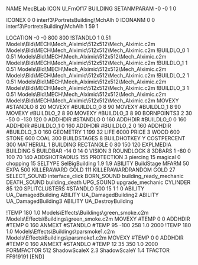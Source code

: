 NAME MecBLab
ICON U_FrnOf17
BUILDING
SETANMPARAM -0 -0 1 0

ICONEX 0 0 interf3\PortretsBuilding\MchAlh 0
ICONANM 0 0 interf3\PortretsBuilding\MchAlh 1 59 1

LOCATION -0 -0 800 800
!STANDLO      1 0.51 Models\Bld\MECH\Mech_Alximic\512x512\Mech_Alximic.c2m Models\Bld\MECH\Mech_Alximic\512x512\Mech_Alximic.c2m
!BUILDLO_0    1 0.51 Models\Bld\MECH\Mech_Alximic\512x512\Mech_Alximic.c2m Models\Bld\MECH\Mech_Alximic\512x512\Mech_Alximic.c2m
!BUILDLO_1    1 0.51 Models\Bld\MECH\Mech_Alximic\512x512\Mech_Alximic.c2m Models\Bld\MECH\Mech_Alximic\512x512\Mech_Alximic.c2m
!BUILDLO_2    1 0.51 Models\Bld\MECH\Mech_Alximic\512x512\Mech_Alximic.c2m Models\Bld\MECH\Mech_Alximic\512x512\Mech_Alximic.c2m
!BUILDLO_3    1 0.51 Models\Bld\MECH\Mech_Alximic\512x512\Mech_Alximic.c2m Models\Bld\MECH\Mech_Alximic\512x512\Mech_Alximic.c2m
MOVEXY #STANDLO   8 20
MOVEXY #BUILDLO_0 8 90
MOVEXY #BUILDLO_1 8 90
MOVEXY #BUILDLO_2 8 90
MOVEXY #BUILDLO_3 8 90
BORNPOINTS3 2 30 -50 0 -130 120 0
ADDHDIR #STANDLO 0 160
ADDHDIR #BUILDLO_0 0 160
ADDHDIR #BUILDLO_1 0 160
ADDHDIR #BUILDLO_2 0 160
ADDHDIR #BUILDLO_3 0 160
GEOMETRY 1 199 32
LIFE     6000
PRICE 3 WOOD 600 STONE 600 COAL 300
BUILDSTAGES 8
BUILDHOTKEY		Y
COSTPERCENT 300
MATHERIAL 1 BUILDING
RECTANGLE    0 80 150 120
EXPLMEDIA BUILDING 5
BUILDBAR -14 0 14 0
VISION 3
ROUNDLOCK 8
3DBARS 1 -80 0 100 70 140
ADDSHOTRADIUS 155
PROTECTION 3 piercing 15 magical 0 chopping 15
SELTYPE SelBigBuilding 1.9 1.9
ABILITY BuildStage
MFARM 50
EXPA 500
KILLERAWARD             GOLD 111
KILLERAWARDRANDOM       GOLD 27
SELECT_SOUND interface_click
BORN_SOUND building_ready_mechanic
DEATH_SOUND building_death
UPG_SOUND upgrade_mechanic
CYLINDER 85 120
SPLITCLUSTERS #STANDLO 500 15 1 1 0
ABILITY UA_DamagedBuilding
ABILITY UA_DamagedBuilding2
ABILITY UA_DamagedBuilding3
ABILITY UA_DestroyBuilding

!TEMP 180 1.0 Models\Effects\Buildings\green_smoke.c2m Models\Effects\Buildings\green_smoke.c2m
MOVEXY  #TEMP 0 0
ADDHDIR #TEMP 0 160
ANMEXT #STANDLO #TEMP 95 -100  258 1.0 2000
!TEMP 180 1.0 Models\Effects\Buildings\parsmoke1.c2m Models\Effects\Buildings\parsmoke1.c2m
MOVEXY  #TEMP 0 0
ADDHDIR #TEMP 0 160
ANMEXT #STANDLO #TEMP 12 35 350 1.0 2000
FORMFACTOR 512
ShadowScaleX 2.3
ShadowScaleY 1.4
TFACTOR FF919191
[END]
